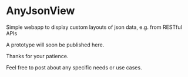 # AnyJsonView

Simple webapp to display custom layouts of json data, e.g. from RESTful APIs

A prototype will soon be published here.

Thanks for your patience.

Feel free to post about any specific needs or use cases.
